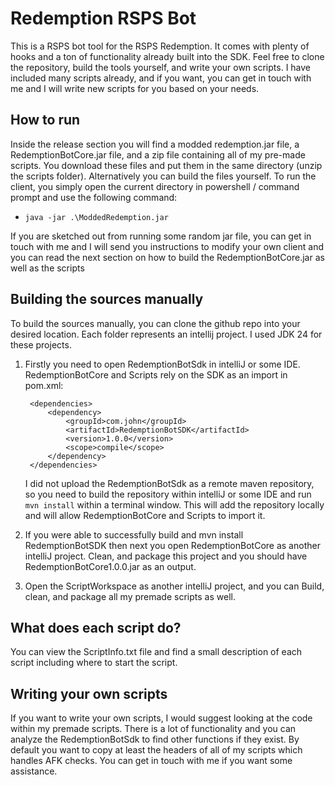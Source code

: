 # Redemption RSPS Bot
This is a RSPS bot tool for the RSPS Redemption. It comes with plenty of hooks and a ton of functionality already built into the SDK. Feel free to clone the repository, build the tools yourself, and write your own scripts. I have included many scripts already, and if you want, you can get in touch with me and I will write new scripts for you based on your needs.

## How to run
Inside the release section you will find a modded redemption.jar file, a RedemptionBotCore.jar file, and a zip file containing all of my pre-made scripts. You download these files and put them in the same directory (unzip the scripts folder). Alternatively you can build the files yourself. To run the client, you simply open the current directory in powershell / command prompt and use the following command:

- `java -jar .\ModdedRedemption.jar`

If you are sketched out from running some random jar file, you can get in touch with me and I will send you instructions to modify your own client and you can read the next section on how to build the RedemptionBotCore.jar as well as the scripts

## Building the sources manually
To build the sources manually, you can clone the github repo into your desired location. Each folder represents an intellij project. I used JDK 24 for these projects.
1. Firstly you need to open RedemptionBotSdk in intelliJ or some IDE. RedemptionBotCore and Scripts rely on the SDK as an import in pom.xml:

        <dependencies>
            <dependency>
                <groupId>com.john</groupId>
                <artifactId>RedemptionBotSDK</artifactId>
                <version>1.0.0</version>
                <scope>compile</scope>
            </dependency>
        </dependencies>
   I did not upload the RedemptionBotSdk as a remote maven repository, so you need to build the repository within intelliJ or some IDE and run `mvn install` within a terminal window. This will add the repository locally and will allow RedemptionBotCore and Scripts to import it.

2. If you were able to successfully build and mvn install RedemptionBotSDK then next you open RedemptionBotCore as another intelliJ project. Clean, and package this project and you should have RedemptionBotCore1.0.0.jar as an output.
3. Open the ScriptWorkspace as another intelliJ project, and you can Build, clean, and package all my premade scripts as well.

## What does each script do?
You can view the ScriptInfo.txt file and find a small description of each script including where to start the script.

## Writing your own scripts
If you want to write your own scripts, I would suggest looking at the code within my premade scripts. There is a lot of functionality and you can analyze the RedemptionBotSdk to find other functions if they exist. By default you want to copy at least the headers of all of my scripts which handles AFK checks. You can get in touch with me if you want some assistance.
